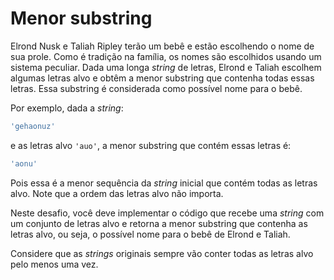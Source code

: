 # Menor substring

Elrond Nusk e Taliah Ripley terão um bebê e estão escolhendo o nome de sua
prole. Como é tradição na família, os nomes são escolhidos usando um sistema
peculiar. Dada uma longa *string* de letras, Elrond e Taliah escolhem algumas
letras alvo e obtêm a menor substring que contenha todas essas letras. Essa
substring é considerada como possível nome para o bebê.

Por exemplo, dada a *string*:

```ruby
'gehaonuz'
```

e as letras alvo `'auo'`, a menor substring que contém essas letras é:

```ruby
'aonu'
```

Pois essa é a menor sequência da *string* inicial que contém todas as letras alvo.
Note que a ordem das letras alvo não importa.

Neste desafio, você deve implementar o código que recebe uma *string* com um 
conjunto de letras alvo e retorna a menor substring que contenha as
letras alvo, ou seja, o possível nome para o bebê de Elrond e Taliah.

Considere que as *strings* originais sempre vão conter todas as letras alvo pelo
menos uma vez.

